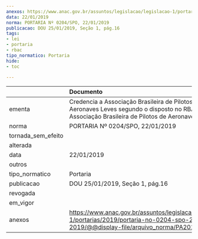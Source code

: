 ```yaml
---
anexos: https://www.anac.gov.br/assuntos/legislacao/legislacao-1/portarias/2019/portaria-no-0204-spo-22-01-2019/@@display-file/arquivo_norma/PA2019-0204.pdf
data: 22/01/2019
norma: PORTARIA Nº 0204/SPO, 22/01/2019
publicacao: DOU 25/01/2019, Seção 1, pág.16
tags:
- lei
- portaria
- rbac
tipo_normatico: Portaria
hide: 
- toc 
 
---
```


|                    | Documento                                                                                                                                                |
|:-------------------|:---------------------------------------------------------------------------------------------------------------------------------------------------------|
| ementa             | Credencia a Associação Brasileira de Pilotos de Aeronaves Leves segundo o disposto no RBAC nº 183 - Associação Brasileira de Pilotos de Aeronaves Leves. |
| norma              | PORTARIA Nº 0204/SPO, 22/01/2019                                                                                                                         |
| tornada_sem_efeito |                                                                                                                                                          |
| alterada           |                                                                                                                                                          |
| data               | 22/01/2019                                                                                                                                               |
| outros             |                                                                                                                                                          |
| tipo_normatico     | Portaria                                                                                                                                                 |
| publicacao         | DOU 25/01/2019, Seção 1, pág.16                                                                                                                          |
| revogada           |                                                                                                                                                          |
| em_vigor           |                                                                                                                                                          |
| anexos             | https://www.anac.gov.br/assuntos/legislacao/legislacao-1/portarias/2019/portaria-no-0204-spo-22-01-2019/@@display-file/arquivo_norma/PA2019-0204.pdf     |
